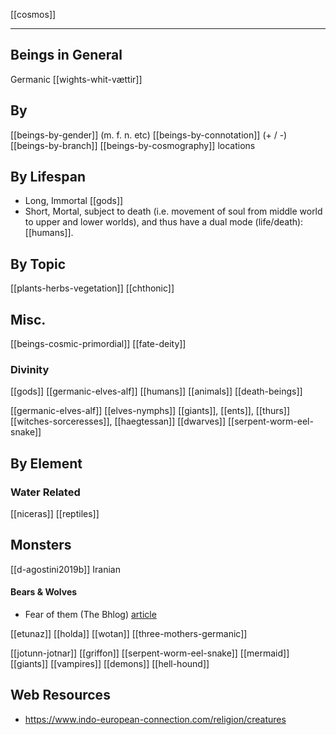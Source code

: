 [[cosmos]]

---

## Beings in General
Germanic [[wights-whit-vættir]]

## By
[[beings-by-gender]] (m. f. n. etc)
[[beings-by-connotation]] (+ / -)
[[beings-by-branch]]
[[beings-by-cosmography]] locations

## By Lifespan
- Long, Immortal [[gods]]
- Short, Mortal, subject to death (i.e. movement of soul from middle world to upper and lower worlds), and thus have a dual mode (life/death): [[humans]].


## By Topic
[[plants-herbs-vegetation]]
[[chthonic]]

## Misc.
[[beings-cosmic-primordial]]
[[fate-deity]]



### Divinity
[[gods]]
[[germanic-elves-alf]]
[[humans]]
[[animals]]
[[death-beings]]


[[germanic-elves-alf]]
[[elves-nymphs]]
[[giants]], [[ents]], [[thurs]]
[[witches-sorceresses]], [[haegtessan]]
[[dwarves]]
[[serpent-worm-eel-snake]]

## By Element
### Water Related
[[niceras]]
[[reptiles]]

## Monsters
[[d-agostini2019b]] Iranian

#### Bears & Wolves

- Fear of them (The Bhlog) [article](https://blog.as.uky.edu/thebhlog/?p=96)

[[etunaz]]
[[holda]]
[[wotan]]
[[three-mothers-germanic]]
  
[[jotunn-jotnar]]
[[griffon]]
[[serpent-worm-eel-snake]]
[[mermaid]]
[[giants]]
[[vampires]]
[[demons]]
[[hell-hound]]

## Web Resources
- https://www.indo-european-connection.com/religion/creatures